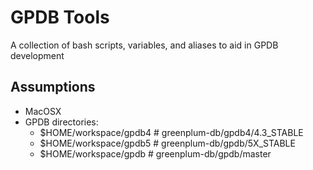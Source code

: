 # GPDB Tools

A collection of bash scripts, variables, and aliases to aid in GPDB development

## Assumptions

* MacOSX
* GPDB directories:
  - $HOME/workspace/gpdb4 # greenplum-db/gpdb4/4.3_STABLE
  - $HOME/workspace/gpdb5 # greenplum-db/gpdb/5X_STABLE
  - $HOME/workspace/gpdb # greenplum-db/gpdb/master

